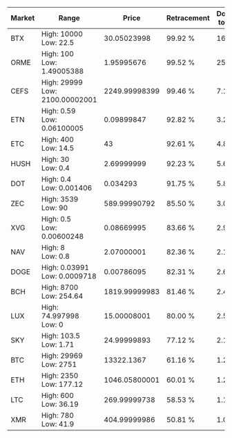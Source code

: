 | Market | Range | Price| Retracement | Doubles to 50% |
| --- | --- | --- | --- | --- |
| BTX | High: 10000<br />Low: 22.5 | 30.05023998 | 99.92 % | 166.76 |
| ORME | High: 100<br />Low: 1.49005388 | 1.95995676 | 99.52 % | 25.89 |
| CEFS | High: 29999<br />Low: 2100.00002001 | 2249.99998399 | 99.46 % | 7.13 |
| ETN | High: 0.59<br />Low: 0.06100005 | 0.09899847 | 92.82 % | 3.29 |
| ETC | High: 400<br />Low: 14.5 | 43 | 92.61 % | 4.82 |
| HUSH | High: 30<br />Low: 0.4 | 2.69999999 | 92.23 % | 5.63 |
| DOT | High: 0.4<br />Low: 0.001406 | 0.034293 | 91.75 % | 5.85 |
| ZEC | High: 3539<br />Low: 90 | 589.99990792 | 85.50 % | 3.08 |
| XVG | High: 0.5<br />Low: 0.00600248 | 0.08669995 | 83.66 % | 2.92 |
| NAV | High: 8<br />Low: 0.8 | 2.07000001 | 82.36 % | 2.13 |
| DOGE | High: 0.03991<br />Low: 0.0009718 | 0.00786095 | 82.31 % | 2.60 |
| BCH | High: 8700<br />Low: 254.64 | 1819.99999983 | 81.46 % | 2.46 |
| LUX | High: 74.997998<br />Low: 0 | 15.00008001 | 80.00 % | 2.50 |
| SKY | High: 103.5<br />Low: 1.71 | 24.99999893 | 77.12 % | 2.10 |
| BTC | High: 29969<br />Low: 2751 | 13322.1367 | 61.16 % | 1.23 |
| ETH | High: 2350<br />Low: 177.12 | 1046.05800001 | 60.01 % | 1.21 |
| LTC | High: 600<br />Low: 36.19 | 269.99999738 | 58.53 % | 1.18 |
| XMR | High: 780<br />Low: 41.9 | 404.99999986 | 50.81 % | 1.01 |
